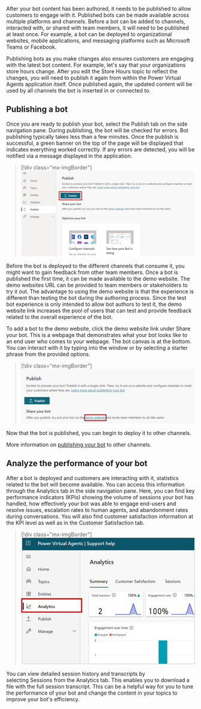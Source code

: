 After your bot content has been authored, it needs to be published to allow customers to engage with it. Published bots can be made available across multiple platforms and channels. Before a bot can be added to channels, interacted with, or shared with team members, it will need to be published at least once. For example, a bot can be deployed to organizational websites, mobile applications, and messaging platforms such as Microsoft Teams or Facebook.

Publishing bots as you make changes also ensures customers are engaging with the latest bot content. For example, let's say that your organizations store hours change. After you edit the Store Hours topic to reflect the changes, you will need to publish it again from within the Power Virtual Agents application itself. Once published again, the updated content will be used by all channels the bot is inserted in or connected to.

## Publishing a bot

Once you are ready to publish your bot, select the Publish tab on the side navigation pane. During publishing, the bot will be checked for errors. Bot publishing typically takes less than a few minutes. Once the publish is successful, a green banner on the top of the page will be displayed that indicates everything worked correctly. If any errors are detected, you will be notified via a message displayed in the application.

> [!div class="mx-imgBorder"]
> [![publish a bot](../media/power-virtual-agents-6-1-ssm.png)](../media/power-virtual-agents-6-1-ssm.png#lightbox)

Before the bot is deployed to the different channels that consume it, you might want to gain feedback from other team members. Once a bot is published the first time, it can be made available to the demo website. The demo websites URL can be provided to team members or stakeholders to try it out. The advantage to using the demo website is that the experience is different than testing the bot during the authoring process. Since the test bot experience is only intended to allow bot authors to test it, the demo website link increases the pool of users that can test and provide feedback related to the overall experience of the bot.

To add a bot to the demo website, click the demo website link under Share your bot. This is a webpage that demonstrates what your bot looks like to an end user who comes to your webpage. The bot canvas is at the bottom. You can interact with it by typing into the window or by selecting a starter phrase from the provided options.

> [!div class="mx-imgBorder"]
> [![demo your bot](../media/power-virtual-agents-6-2-ssm.png)](../media/power-virtual-agents-6-2-ssm.png#lightbox)

Now that the bot is published, you can begin to deploy it to other channels.

More information on [publishing your bot](https://docs.microsoft.com/power-virtual-agents/publication-fundamentals-publish-channels/?azure-portal=true) to other channels. 

## Analyze the performance of your bot

After a bot is deployed and customers are interacting with it, statistics related to the bot will become available. You can access this information through the Analytics tab in the side navigation pane. Here, you can find key performance indicators (KPIs) showing the volume of sessions your bot has handled, how effectively your bot was able to engage end-users and resolve issues, escalation rates to human agents, and abandonment rates during conversations. You will also find customer satisfaction information at the KPI level as well as in the Customer Satisfaction tab.

> [!div class="mx-imgBorder"]
> [![analytics on bot performance](../media/power-virtual-agents-6-3-ssm.png)](../media/power-virtual-agents-6-3-ssm.png#lightbox)

You can view detailed session history and transcripts by selecting Sessions from the Analytics tab. This enables you to download a file with the full session transcript. This can be a helpful way for you to tune the performance of your bot and change the content in your topics to improve your bot's efficiency.
